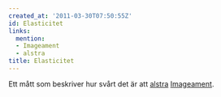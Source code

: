 ```yaml
---
created_at: '2011-03-30T07:50:55Z'
id: Elasticitet
links:
  mention:
  - Imageament
  - alstra
title: Elasticitet
---
```


Ett mått som beskriver hur svårt det är att [alstra][] [Imageament].

  [alstra]: alstra
  [Imageament]: Imageament